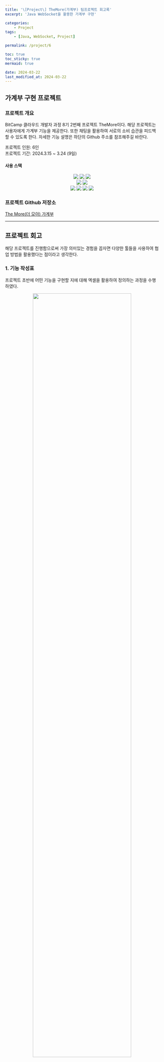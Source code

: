 ```yaml
---
title: '\[Project\] TheMore(가계부) 팀프로젝트 회고록'
excerpt: 'Java WebSocket을 활용한 가계부 구현'

categories:
    - Project
tags:
    - [Java, WebSocket, Project]

permalink: /project/6

toc: true
toc_sticky: true
mermaid: true

date: 2024-03-22
last_modified_at: 2024-03-22
---
```


## 가계부 구현 프로젝트

### 프로젝트 개요

BitCamp 클라우드 개발자 과정 8기 2번째 프로젝트 TheMore이다.
해당 프로젝트는 사용자에게 가계부 기능을 제공한다. 또한 채팅을 활용하여 서로의 소비 습관을 피드백 할 수 있도록 한다.
자세한 기능 설명은 하단의 Github 주소를 참조해주길 바란다.

프로젝트 인원: 6인  
프로젝트 기간: 2024.3.15 ~ 3.24 (9일)

#### 사용 스택

<p align="center" style="margin: 0">
<img src="https://img.shields.io/badge/HTML5-E34F26?style=for-the-badge&logo=HTML5&logoColor=white">
<img src="https://img.shields.io/badge/CSS3-1572B6?style=for-the-badge&logo=CSS3&logoColor=white">
<img src="https://img.shields.io/badge/Javascript-F7DF1E?style=for-the-badge&logo=Javascript&logoColor=white">
</p>

<p align ="center" style="margin: 0">
<img src="https://img.shields.io/badge/java-007396?style=for-the-badge&logo=openjdk&logoColor=white">
<img src="https://img.shields.io/badge/MySQL-4479A1?style=for-the-badge&logo=MySQL&logoColor=white">
</p>

<p align="center" style="margin: 0">
<img src="https://img.shields.io/badge/Figma-F24E1E?style=for-the-badge&logo=Figma&logoColor=white">
<img src="https://img.shields.io/badge/Slack-4A154B?style=for-the-badge&logo=Slack&logoColor=white">
<img src="https://img.shields.io/badge/Notion-000000?style=for-the-badge&logo=Notion&logoColor=white">
<img src="https://img.shields.io/badge/Github-181717?style=for-the-badge&logo=Github&logoColor=white">
</p>

### 프로젝트 Github 저장소

[The More(더 모아) 가계부](https://github.com/iiiiii-dle/TheMore)

---

## 프로젝트 회고

해당 프로젝트를 진행함으로써 가장 의미있는 경험을 꼽자면 다양한 툴들을 사용하여 협업 방법을 활용했다는 점이라고 생각한다.

### 1. 기능 작성표

프로젝트 초반에 어떤 기능을 구현할 지에 대해 엑셀을 활용하여 정의하는 과정을 수행하였다.

<p align = "center">
    <img src="/assets/images/project/TheMore/6-1.png" width="80%">
</p>

해당 과정을 통해 여러 이점을 얻을 수 있었는데 내용은 다음과 같았다.

1. 기능들을 미리 정의함으로써 팀원끼리 역할을 분류하는 과정이 수월했다.
2. 팀원들이 업무가 끊난 후 다음 할 업무를 찾지 못하여 발생하는 공백 시간을 최소화 할 수 있다.
3. 이미 자신의 업무를 끝낸 팀원이 개발한 기능과 연계되는 영역을 구현하는 팀원을 돕도록 하여 우선 순위가 잡혔다.
4. 우선순위를 확실하게 하여 부기능을 구현하느라 핵심 기능을 소홀히 하는 경우가 없어졌다.

그외에도 하술할 ERD 작성이나 Figma 작성에 필요한 기본적인 정보를 정의할 수 있는 등 전체적인 설계의 밑바탕이 되었다.

### 2. ERD 작성

앞에서 언급한 기능 작성표를 기반으로 필요한 데이터를 추출하여 DB 스키마 설계하였다.

<p align = "center">
    <img src="/assets/images/project/TheMore/6-2.png" width="80%">
</p>

미리 작성한 ERD표를 통하여 개발 도중에 필요한 데이터가 갑작스럽게 추가되는 케이스가 발생하지 않아 개발 중 난항을 겪지 않았지만
일부 기능이 `시간 관계 상 미구현으로 전환되면서 사용되지 않는 값`이 유지되는 경우가 발생하였다.  
데이터 공간만 차지하는 불필요한 영역이지만 로직을 삭제하는 작업이 필요하여 오류 발생 등 시간 문제 상으로 유지하였다.

### 3. Figma 작성

메인 페이지 화면 설계

<p align = "center">
    <img src="/assets/images/project/TheMore/6-3.png" width="80%">
</p>

페이지의 디자인을 정의함으로써 대략적인 웹페이지 이동 등 전체적인 구조에 대한 이해가 높아졌으며 각자의 특색이 아닌 색감과 같은 디자인이 통일됨

### 4. Github 설정

branch 설계(작성 중....)

<div class="mermaid">
%%{init: { 'logLevel': 'debug', 'theme': 'dark' } }%%
graph TD;
    A-->B;
    A-->C;
    B-->D;
    C-->D;
</div>

```mermaid
graph TD;
    A-->B;
    A-->C;
    B-->D;
    C-->D;
```

```mermaid
%%{init: { 'logLevel': 'debug', 'theme': 'dark' } }%%
graph TD;
    A-->B;
    A-->C;
    B-->D;
    C-->D;
```

-   github -> 협업 방식에 대한 이모저모, ...
    일어난 사고 -> git rollback문제, 실수로 브랜치 머지 안하고 날린거 등, git 최종 머지 때 발생한 문제(main 브랜치를 다른 브랜치로 만들어 발생한 오류 -> 서로 베이스가 달라서 그런지 충돌이 난 문제)

### 5. Slack

모든 업무에 관한 내용은 Slack을 사용하여 공유하였으며 허들 기능을 통한 화상 통신과 화면 공유, 스레드 기능을 활용하여 특정 업무에 대한 토론을 확인할 수 있었다.  
그리고 Github를 Slack과 연동하여 Pull Request가 올라온 기록을 실시간으로 확인하여 프로젝트 Merge 타이밍을 유동적으로 조정하였다.

<p align = "center">
    <img src="/assets/images/project/TheMore/6-4.png" width="80%">
</p>

### 6. Notion

<p align = "center">
    <img src="/assets/images/project/TheMore/6-5.png" width="80%">
</p>

칸반보드를 작성하여 상대방이 진행 중인 업무가 무엇인지 대략적으로 파악하고 앞으로 해야 할 일 등을 확인하고 진행하였다. 특히 연계되는 기능이 완성된 경우 빠르게 Pull Request를 진행하여 개발한 기능을 가져와 연계하였다.

---

## 프로젝트 후기

### WebSocket 제한

-   session에 대한 생각
-   Redis에 대한 in-memory에 대한 생각
-   Controller에 대한 이모조모

### Front와 BackEnd 교차

-   정보 전달의 어려움
-   데이터 흐름 표 작성 필요

### 보안

-   session키와 마찬가지로 각 지출 내역이나, 수입 내역을 Id값으로 삭제하는데 보안 문제가 발생하지 않을까? 해결법으로 복합키로 어떻게든 구현?
    -   시간 정보로 구별?

<script src="https://cdn.jsdelivr.net/npm/mermaid/dist/mermaid.min.js"></script>
